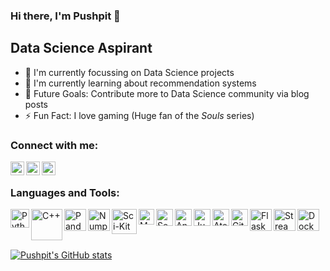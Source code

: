 ### Hi there, I'm Pushpit 👋
## Data Science Aspirant

- 🔭 I'm currently focussing on Data Science projects
- 🌱 I'm currently learning about recommendation systems
- 🥅 Future Goals: Contribute more to Data Science community via blog posts
- ⚡ Fun Fact: I love gaming (Huge fan of the *Souls* series)

### Connect with me:
[<img align="left" alt="PushpitKumar | LinkedIn" width="22px" src="https://cdn.jsdelivr.net/npm/simple-icons@v3/icons/linkedin.svg" />][linkedin]
[<img align="left" alt="PushpitKumar | Twitter" width="22px" src="https://cdn.jsdelivr.net/npm/simple-icons@v3/icons/twitter.svg" />][twitter]
[<img align="left" alt="PushpitKumar | Kaggle" width="22px" src="https://cdn.jsdelivr.net/npm/simple-icons@3.13.0/icons/kaggle.svg" />][kaggle]

<br/>

### Languages and Tools:

<img align="left" alt="Python" width="30px" src="https://upload.wikimedia.org/wikipedia/commons/thumb/c/c3/Python-logo-notext.svg/768px-Python-logo-notext.svg.png" />
<img align="left" alt="C++" width="50px" src="https://download.logo.wine/logo/C%2B%2B/C%2B%2B-Logo.wine.png" />
<img align="left" alt="Pandas" width="35px" src="https://cdn.filestackcontent.com/GgTFAbNTtiA09pWpwLAz" />
<img align="left" alt="Numpy" width="35px" src="https://techscript24.com/wp-content/uploads/2020/10/86498201-a8bd8680-bd39-11ea-9d08-66b610a8dc01.png" />
<img align="left" alt="Sci-Kit Learn" width="40px" src="https://upload.wikimedia.org/wikipedia/commons/thumb/0/05/Scikit_learn_logo_small.svg/1200px-Scikit_learn_logo_small.svg.png" />
<img align="left" alt="Matplotlib" width="25px" src="https://upload.wikimedia.org/wikipedia/commons/thumb/8/84/Matplotlib_icon.svg/1200px-Matplotlib_icon.svg.png" />
<img align="left" alt="Seaborn" width="27px" src="https://user-images.githubusercontent.com/315810/92161415-9e357100-edfe-11ea-917d-f9e33fd60741.png" />
<img align="left" alt="Anaconda" width="27px" src="https://encrypted-tbn0.gstatic.com/images?q=tbn:ANd9GcTTVKMVq4jIt-loZU2PA3Fi06tGZj4v5MVUzYkX0XNdWu-kRNA5UWaUidPBsrZQymyeJCQ&usqp=CAU" />
<img align="left" alt="Jupyter" width="27px" src="https://upload.wikimedia.org/wikipedia/commons/thumb/3/38/Jupyter_logo.svg/518px-Jupyter_logo.svg.png" />
<img align="left" alt="Atom" width="27px" src="https://seeklogo.com/images/A/atom-logo-19BD90FF87-seeklogo.com.png" />
<img align="left" alt="Git" width="27px" src="https://git-scm.com/images/logos/downloads/Git-Icon-1788C.png" />
<img align="left" alt="Flask" width="35px" src="https://cdn.freebiesupply.com/logos/thumbs/2x/flask-logo.png" />
<img align="left" alt="Streamlit" width="35px" src="https://streamlit.io/images/brand/streamlit-mark-color.svg" />
<img align="left" alt="Docker" width="35px" src="https://www.docker.com/sites/default/files/d8/styles/role_icon/public/2019-07/Moby-logo.png?itok=sYH_JEaJ" />

<br/>
<br/>
<br/>

[![Pushpit's GitHub stats](https://github-readme-stats.vercel.app/api?username=PushpitKumar&show_icons=true&theme=maroongold)](https://github.com/PushpitKumar/github-readme-stats)

[linkedin]: https://www.linkedin.com/in/pushpit-kumar
[twitter]: https://twitter.com/Pushpit_99
[kaggle]: https://www.kaggle.com/pushpitkumar



